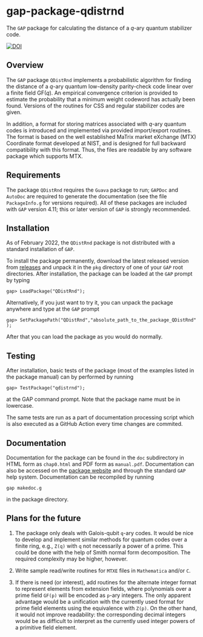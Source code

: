 # gap-package-qdistrnd
The `GAP` package for calculating the distance of a $q$-ary quantum
stabilizer code.

[![DOI](https://joss.theoj.org/papers/10.21105/joss.04120/status.svg)](https://doi.org/10.21105/joss.04120)

## Overview
The `GAP` package `QDistRnd` implements a probabilistic algorithm for
finding the distance of a $q$-ary quantum low-density parity-check
code linear over a finite field GF($q$).  An empirical convergence
criterion is provided to estimate the probability that a minimum
weight codeword has actually been found.  Versions of the routines for
CSS and regular stabilizer codes are given.

In addition, a format for storing matrices associated with $q$-ary
quantum codes is introduced and implemented via provided import/export
routines.  The format is based on the well established MaTrix market
eXchange (MTX) Coordinate format developed at NIST, and is designed
for full backward compatibility with this format.  Thus, the files are
readable by any software package which supports MTX.

## Requirements 
The package `QDistRnd` requires the `Guava` package to run; `GAPDoc`
and `AutoDoc` are required to generate the documentation (see the file
`PackageInfo.g` for versions required).  All of these packages are
included with `GAP` version 4.11; this or later version of `GAP` is
strongly recommended.

## Installation
As of February 2022, the `QDistRnd` package is not distributed with a
standard installation of `GAP`. 

To install the package permanently, download the latest released version from 
[releases](https://github.com/QEC-pages/QDistRnd/releases/) 
and unpack it in the `pkg` directory of one of your `GAP` root
directories.  After installation, the package can be loaded at the
`GAP` prompt by typing

    gap> LoadPackage("QDistRnd");

Alternatively, if you just want to try it, you can unpack the package
anywhere and type at the `GAP` prompt 

    gap> SetPackagePath("QDistRnd","absolute_path_to_the_package_QDistRnd" );

After that you can load the package as you would do normally.

## Testing

After installation, basic tests of the package (most of the examples
listed in the package manual) can by performed by running

    gap> TestPackage("qdistrnd");

at the GAP command prompt.  Note that the package name must be in
lowercase. 


The same tests are run as a part of documentation processing script
which is also executed as a GitHub Action every time changes are
commited.

## Documentation
Documentation for the package can be found in the `doc` subdirectory in
HTML form as `chap0.html` and PDF form as `manual.pdf`. Documentation
can also be accessed on the [package
website](https://qec-pages.github.io/QDistRnd/) and through the
standard `GAP` help system. Documentation can be recompiled by running

    gap makedoc.g

in the package directory.

## Plans for the future

1. The package only deals with Galois-qubit `q`-ary codes.  It would
   be nice to develop and implement similar methods for quantum codes
   over a finite ring, e.g., `Z(q)` with `q` not necessarily a power
   of a prime.  This could be done with the help of Smith normal form
   decomposition.  The required complexity may be higher, however.
   
2. Write sample read/write routines for `MTXE` files in `Mathematica`
   and/or `C`.

3. If there is need (or interest), add routines for the alternate
   integer format to represent elements from extension fields, where
   polynomials over a prime field `GF(p)` will be encoded as `p`-ary
   integers.  The only apparent advantage would be a unification with
   the currently used format for prime field elements using the
   equivalence with `Z(p)`.  On the other hand, it would not improve
   readability: the corresponding decimal integers would be as
   difficult to interpret as the currently used integer powers of a
   primitive field element.
